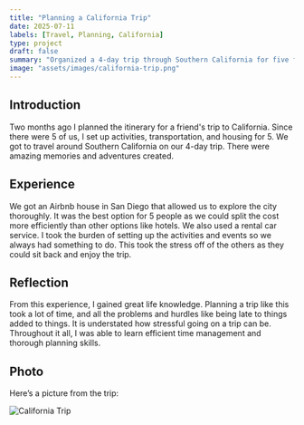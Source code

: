 ```yaml
---
title: "Planning a California Trip"
date: 2025-07-11
labels: [Travel, Planning, California]
type: project
draft: false
summary: "Organized a 4-day trip through Southern California for five friends, managing activities, transportation, and housing."
image: "assets/images/california-trip.png"
---
```


## Introduction

Two months ago I planned the itinerary for a friend's trip to California. Since there were 5 of us, I set up activities, transportation, and housing for 5. We got to travel around Southern California on our 4-day trip. There were amazing memories and adventures created.  

## Experience

We got an Airbnb house in San Diego that allowed us to explore the city thoroughly. It was the best option for 5 people as we could split the cost more efficiently than other options like hotels. We also used a rental car service. I took the burden of setting up the activities and events so we always had something to do. This took the stress off of the others as they could sit back and enjoy the trip.  

## Reflection

From this experience, I gained great life knowledge. Planning a trip like this took a lot of time, and all the problems and hurdles like being late to things added to things. It is understated how stressful going on a trip can be. Throughout it all, I was able to learn efficient time management and thorough planning skills.  

## Photo

Here’s a picture from the trip:  

![California Trip](../assets/images/california-trip.png)
